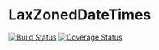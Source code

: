 # LaxZonedDateTimes

[![Build Status](https://gitlab.invenia.ca/invenia/LaxZonedDateTimes.jl/badges/master/build.svg)](https://gitlab.invenia.ca/invenia/LaxZonedDateTimes.jl/commits/master)
[![Coverage Status](https://gitlab.invenia.ca/invenia/LaxZonedDateTimes.jl/badges/master/coverage.svg)](https://gitlab.invenia.ca/invenia/LaxZonedDateTimes.jl/commits/master)